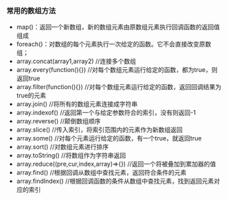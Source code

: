 ### 常用的数组方法

* map()：返回一个新数组，新的数组元素由原数组元素执行回调函数的返回值组成
* foreach()：对数组的每个元素执行一次给定的函数。它不会直接改变原数组；
* array.concat(array1,array2) //连接多个数组
* array.every(function(){}) //对每个数组元素运行给定的函数，都为true，则返回true
* array.filter(function(){}) //对每个数组元素运行给定的函数，返回回调结果为true的元素
* array.join() //将所有的数组元素连接成字符串
* array.indexof() //返回第一个与给定参数符合的索引，没有则返回-1
* array.reverse() //颠倒数组顺序
* array.slice() //传入索引，将索引范围内的元素作为新数组返回
* array.some() //对每个元素运行给定的函数，有一个true，就返回true
* array.sort() //对数组元素进行排序
* array.toString() //将数组作为字符串返回
* array.reduce((pre,cur,index,array)=>{}) //返回一个将被叠加到累加器的值
* array.find() //根据回调从数组中查找元素，返回符合条件的元素
* array.findIndex() //根据回调函数的条件从数组中查找元素，找到返回元素对应的索引